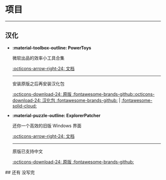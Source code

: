 # 项目
 ---
## 汉化
<div class="grid cards" markdown>

-   **:material-toolbox-outline: PowerToys**

    微软出品的效率小工具合集

    [:octicons-arrow-right-24: 文档](PowerToys/index.md)

    ---

    安装原版之后再安装汉化包

    [:octicons-download-24: 原版 :fontawesome-brands-github:](https://github.com/Microsoft/PowerToys/releases "GitHub Releases")<!-- blank -->[:octicons-download-24: 汉化包 :fontawesome-brands-github:](https://github.com/Zetaloop/PowerToys-CN/releases "GitHub Releases") | [:fontawesome-solid-cloud:](https://zeta.lanzouq.com/b0ny180uh "蓝奏云 密码zeta")

-   **:material-puzzle-outline: ExplorerPatcher** <!-- [md:autoupdate]('自动更新') --> <!-- [md:moved](https://github.com/valinet/ExplorerPatcher-l10n "汉化版不再更新，现在在维护原版的中文翻译") 转移到原版中文 -->

    还你一个高效的旧版 Windows 界面

    [:octicons-arrow-right-24: 文档](ExplorerPatcher/index.md)

    ---

    原版已支持中文

    [:octicons-download-24: 原版 :fontawesome-brands-github:](https://github.com/valinet/ExplorerPatcher/releases "GitHub Releases")

</div>
## 还有
没写完